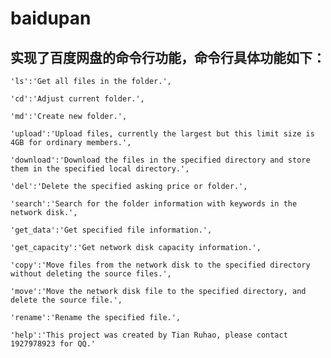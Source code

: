 # baidupan
## 实现了百度网盘的命令行功能，命令行具体功能如下：
    'ls':'Get all files in the folder.',
    
    'cd':'Adjust current folder.',
    
    'md':'Create new folder.',
    
    'upload':'Upload files, currently the largest but this limit size is 4GB for ordinary members.',
    
    'download':'Download the files in the specified directory and store them in the specified local directory.',
    
    'del':'Delete the specified asking price or folder.',
    
    'search':'Search for the folder information with keywords in the network disk.',
    
    'get_data':'Get specified file information.',
    
    'get_capacity':'Get network disk capacity information.',
    
    'copy':'Move files from the network disk to the specified directory without deleting the source files.',
    
    'move':'Move the network disk file to the specified directory, and delete the source file.',
    
    'rename':'Rename the specified file.',
    
    'help':'This project was created by Tian Ruhao, please contact 1927978923 for QQ.'
